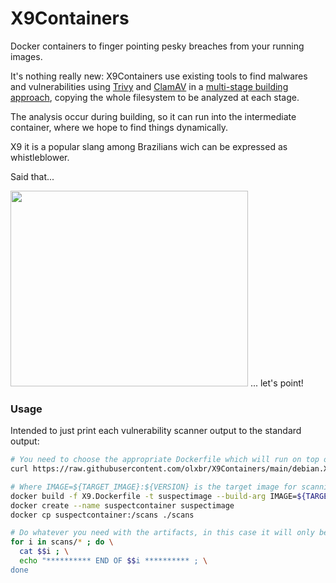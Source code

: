 # X9Containers
Docker containers to finger pointing pesky breaches from your running images.

It's nothing really new: X9Containers use existing tools to find malwares and vulnerabilities using [Trivy](https://github.com/aquasecurity/trivy) and [ClamAV](https://github.com/Cisco-Talos/clamav) in a [multi-stage building approach](https://docs.docker.com/develop/develop-images/multistage-build/), copying the whole filesystem to be analyzed at each stage.

The analysis occur during building, so it can run into the intermediate container, where we hope to find things dynamically.

X9 it is a popular slang among Brazilians wich can be expressed as whistleblower.

Said that...

<img src="./point.png" width="380" height="313"> ... let's point!

### Usage

Intended to just print each vulnerability scanner output to the standard output:

```sh
# You need to choose the appropriate Dockerfile which will run on top of the target image container
curl https://raw.githubusercontent.com/olxbr/X9Containers/main/debian.X9.Dockerfile --output X9.Dockerfile

# Where IMAGE=${TARGET_IMAGE}:${VERSION} is the target image for scanning
docker build -f X9.Dockerfile -t suspectimage --build-arg IMAGE=${TARGET_IMAGE}:${VERSION} --quiet .
docker create --name suspectcontainer suspectimage
docker cp suspectcontainer:/scans ./scans

# Do whatever you need with the artifacts, in this case it will only be printed
for i in scans/* ; do \
  cat $$i ; \
  echo "********** END OF $$i ********** ; \
done
```
